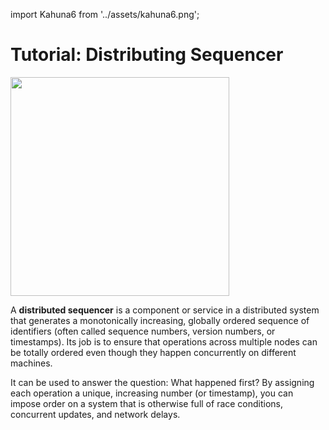 import Kahuna6 from '../assets/kahuna6.png';

# Tutorial: Distributing Sequencer

<div style={{textAlign: 'center'}}>
<img src={Kahuna6} height="350" />
</div>

A **distributed sequencer** is a component or service in a distributed system that generates a monotonically increasing, globally ordered sequence of identifiers (often called sequence numbers, version numbers, or timestamps). Its job is to ensure that operations across multiple nodes can be totally ordered even though they happen concurrently on different machines.

It can be used to answer the question: What happened first? By assigning each operation a unique, increasing number (or timestamp), you can impose order on a system that is otherwise full of race conditions, concurrent updates, and network delays.

